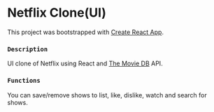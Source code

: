 # Netflix Clone(UI)

This project was bootstrapped with [Create React App](https://github.com/facebook/create-react-app).

### `Description`

UI clone of Netflix using React and [The Movie DB](https://developers.themoviedb.org/3) API.

### `Functions`

You can save/remove shows to list, like, dislike, watch and search for shows.
